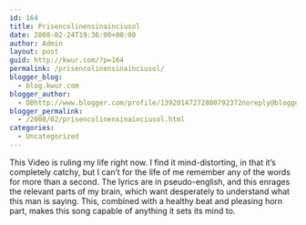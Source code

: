 ```yaml
---
id: 164
title: Prisencolinensinainciusol
date: 2008-02-24T19:36:00+00:00
author: Admin
layout: post
guid: http://kwur.com/?p=164
permalink: /prisencolinensinainciusol/
blogger_blog:
  - blog.kwur.com
blogger_author:
  - DBhttp://www.blogger.com/profile/13920147272800792372noreply@blogger.com
blogger_permalink:
  - /2008/02/prisencolinensinainciusol.html
categories:
  - Uncategorized
---
```

<div class="pf-content">
  <p>
    This Video is ruling my life right now. I find it mind-distorting, in that it&#8217;s completely catchy, but I can&#8217;t for the life of me remember any of the words for more than a second. The lyrics are in pseudo-english, and this enrages the relevant parts of my brain, which want desperately to understand what this man is saying. This, combined with a healthy beat and pleasing horn part, makes this song capable of anything it sets its mind to.
  </p>
  
  <p>
  </p>
</div>